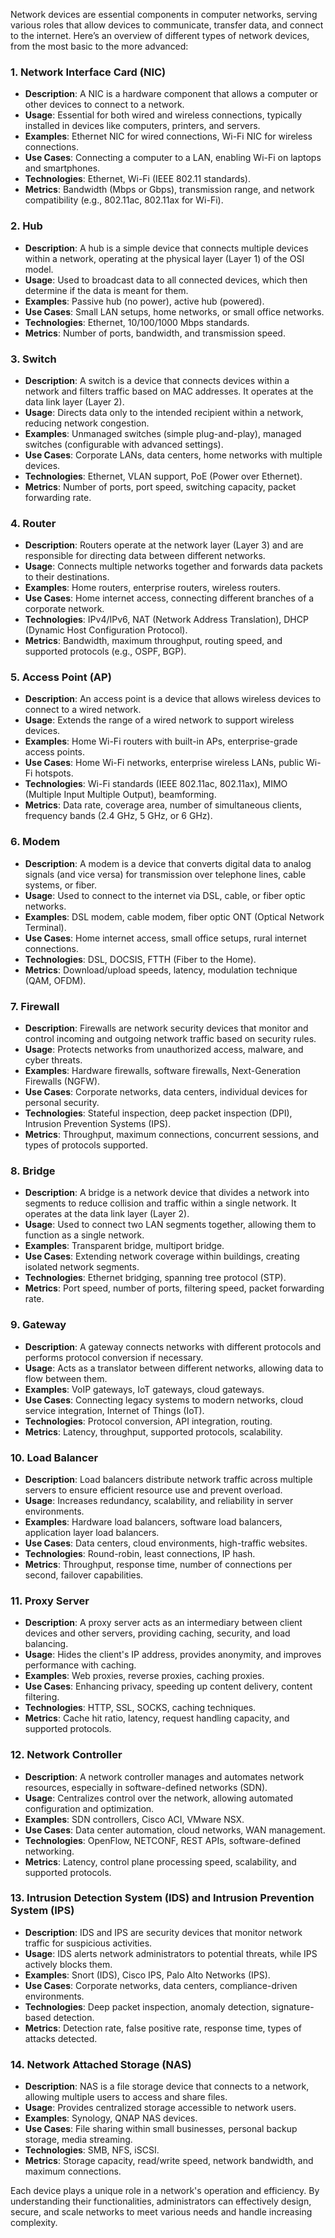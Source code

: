 Network devices are essential components in computer networks, serving various roles that allow devices to communicate, transfer data, and connect to the internet. Here’s an overview of different types of network devices, from the most basic to the more advanced:

### 1\. **Network Interface Card (NIC)**

*   **Description**: A NIC is a hardware component that allows a computer or other devices to connect to a network.
*   **Usage**: Essential for both wired and wireless connections, typically installed in devices like computers, printers, and servers.
*   **Examples**: Ethernet NIC for wired connections, Wi-Fi NIC for wireless connections.
*   **Use Cases**: Connecting a computer to a LAN, enabling Wi-Fi on laptops and smartphones.
*   **Technologies**: Ethernet, Wi-Fi (IEEE 802.11 standards).
*   **Metrics**: Bandwidth (Mbps or Gbps), transmission range, and network compatibility (e.g., 802.11ac, 802.11ax for Wi-Fi).

### 2\. **Hub**

*   **Description**: A hub is a simple device that connects multiple devices within a network, operating at the physical layer (Layer 1) of the OSI model.
*   **Usage**: Used to broadcast data to all connected devices, which then determine if the data is meant for them.
*   **Examples**: Passive hub (no power), active hub (powered).
*   **Use Cases**: Small LAN setups, home networks, or small office networks.
*   **Technologies**: Ethernet, 10/100/1000 Mbps standards.
*   **Metrics**: Number of ports, bandwidth, and transmission speed.

### 3\. **Switch**

*   **Description**: A switch is a device that connects devices within a network and filters traffic based on MAC addresses. It operates at the data link layer (Layer 2).
*   **Usage**: Directs data only to the intended recipient within a network, reducing network congestion.
*   **Examples**: Unmanaged switches (simple plug-and-play), managed switches (configurable with advanced settings).
*   **Use Cases**: Corporate LANs, data centers, home networks with multiple devices.
*   **Technologies**: Ethernet, VLAN support, PoE (Power over Ethernet).
*   **Metrics**: Number of ports, port speed, switching capacity, packet forwarding rate.

### 4\. **Router**

*   **Description**: Routers operate at the network layer (Layer 3) and are responsible for directing data between different networks.
*   **Usage**: Connects multiple networks together and forwards data packets to their destinations.
*   **Examples**: Home routers, enterprise routers, wireless routers.
*   **Use Cases**: Home internet access, connecting different branches of a corporate network.
*   **Technologies**: IPv4/IPv6, NAT (Network Address Translation), DHCP (Dynamic Host Configuration Protocol).
*   **Metrics**: Bandwidth, maximum throughput, routing speed, and supported protocols (e.g., OSPF, BGP).

### 5\. **Access Point (AP)**

*   **Description**: An access point is a device that allows wireless devices to connect to a wired network.
*   **Usage**: Extends the range of a wired network to support wireless devices.
*   **Examples**: Home Wi-Fi routers with built-in APs, enterprise-grade access points.
*   **Use Cases**: Home Wi-Fi networks, enterprise wireless LANs, public Wi-Fi hotspots.
*   **Technologies**: Wi-Fi standards (IEEE 802.11ac, 802.11ax), MIMO (Multiple Input Multiple Output), beamforming.
*   **Metrics**: Data rate, coverage area, number of simultaneous clients, frequency bands (2.4 GHz, 5 GHz, or 6 GHz).

### 6\. **Modem**

*   **Description**: A modem is a device that converts digital data to analog signals (and vice versa) for transmission over telephone lines, cable systems, or fiber.
*   **Usage**: Used to connect to the internet via DSL, cable, or fiber optic networks.
*   **Examples**: DSL modem, cable modem, fiber optic ONT (Optical Network Terminal).
*   **Use Cases**: Home internet access, small office setups, rural internet connections.
*   **Technologies**: DSL, DOCSIS, FTTH (Fiber to the Home).
*   **Metrics**: Download/upload speeds, latency, modulation technique (QAM, OFDM).

### 7\. **Firewall**

*   **Description**: Firewalls are network security devices that monitor and control incoming and outgoing network traffic based on security rules.
*   **Usage**: Protects networks from unauthorized access, malware, and cyber threats.
*   **Examples**: Hardware firewalls, software firewalls, Next-Generation Firewalls (NGFW).
*   **Use Cases**: Corporate networks, data centers, individual devices for personal security.
*   **Technologies**: Stateful inspection, deep packet inspection (DPI), Intrusion Prevention Systems (IPS).
*   **Metrics**: Throughput, maximum connections, concurrent sessions, and types of protocols supported.

### 8\. **Bridge**

*   **Description**: A bridge is a network device that divides a network into segments to reduce collision and traffic within a single network. It operates at the data link layer (Layer 2).
*   **Usage**: Used to connect two LAN segments together, allowing them to function as a single network.
*   **Examples**: Transparent bridge, multiport bridge.
*   **Use Cases**: Extending network coverage within buildings, creating isolated network segments.
*   **Technologies**: Ethernet bridging, spanning tree protocol (STP).
*   **Metrics**: Port speed, number of ports, filtering speed, packet forwarding rate.

### 9\. **Gateway**

*   **Description**: A gateway connects networks with different protocols and performs protocol conversion if necessary.
*   **Usage**: Acts as a translator between different networks, allowing data to flow between them.
*   **Examples**: VoIP gateways, IoT gateways, cloud gateways.
*   **Use Cases**: Connecting legacy systems to modern networks, cloud service integration, Internet of Things (IoT).
*   **Technologies**: Protocol conversion, API integration, routing.
*   **Metrics**: Latency, throughput, supported protocols, scalability.

### 10\. **Load Balancer**

*   **Description**: Load balancers distribute network traffic across multiple servers to ensure efficient resource use and prevent overload.
*   **Usage**: Increases redundancy, scalability, and reliability in server environments.
*   **Examples**: Hardware load balancers, software load balancers, application layer load balancers.
*   **Use Cases**: Data centers, cloud environments, high-traffic websites.
*   **Technologies**: Round-robin, least connections, IP hash.
*   **Metrics**: Throughput, response time, number of connections per second, failover capabilities.

### 11\. **Proxy Server**

*   **Description**: A proxy server acts as an intermediary between client devices and other servers, providing caching, security, and load balancing.
*   **Usage**: Hides the client's IP address, provides anonymity, and improves performance with caching.
*   **Examples**: Web proxies, reverse proxies, caching proxies.
*   **Use Cases**: Enhancing privacy, speeding up content delivery, content filtering.
*   **Technologies**: HTTP, SSL, SOCKS, caching techniques.
*   **Metrics**: Cache hit ratio, latency, request handling capacity, and supported protocols.

### 12\. **Network Controller**

*   **Description**: A network controller manages and automates network resources, especially in software-defined networks (SDN).
*   **Usage**: Centralizes control over the network, allowing automated configuration and optimization.
*   **Examples**: SDN controllers, Cisco ACI, VMware NSX.
*   **Use Cases**: Data center automation, cloud networks, WAN management.
*   **Technologies**: OpenFlow, NETCONF, REST APIs, software-defined networking.
*   **Metrics**: Latency, control plane processing speed, scalability, and supported protocols.

### 13\. **Intrusion Detection System (IDS) and Intrusion Prevention System (IPS)**

*   **Description**: IDS and IPS are security devices that monitor network traffic for suspicious activities.
*   **Usage**: IDS alerts network administrators to potential threats, while IPS actively blocks them.
*   **Examples**: Snort (IDS), Cisco IPS, Palo Alto Networks (IPS).
*   **Use Cases**: Corporate networks, data centers, compliance-driven environments.
*   **Technologies**: Deep packet inspection, anomaly detection, signature-based detection.
*   **Metrics**: Detection rate, false positive rate, response time, types of attacks detected.

### 14\. **Network Attached Storage (NAS)**

*   **Description**: NAS is a file storage device that connects to a network, allowing multiple users to access and share files.
*   **Usage**: Provides centralized storage accessible to network users.
*   **Examples**: Synology, QNAP NAS devices.
*   **Use Cases**: File sharing within small businesses, personal backup storage, media streaming.
*   **Technologies**: SMB, NFS, iSCSI.
*   **Metrics**: Storage capacity, read/write speed, network bandwidth, and maximum connections.

Each device plays a unique role in a network's operation and efficiency. By understanding their functionalities, administrators can effectively design, secure, and scale networks to meet various needs and handle increasing complexity.